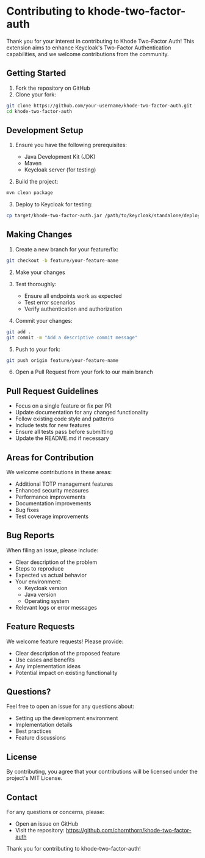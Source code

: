# Contributing to khode-two-factor-auth

Thank you for your interest in contributing to Khode Two-Factor Auth! This extension aims to enhance Keycloak's
Two-Factor Authentication capabilities, and we welcome contributions from the community.

## Getting Started

1. Fork the repository on GitHub
2. Clone your fork:

```bash
git clone https://github.com/your-username/khode-two-factor-auth.git
cd khode-two-factor-auth
```

## Development Setup

1. Ensure you have the following prerequisites:
    - Java Development Kit (JDK)
    - Maven
    - Keycloak server (for testing)

2. Build the project:

```bash
mvn clean package
```

3. Deploy to Keycloak for testing:

```bash
cp target/khode-two-factor-auth.jar /path/to/keycloak/standalone/deployments/
```

## Making Changes

1. Create a new branch for your feature/fix:

```bash
git checkout -b feature/your-feature-name
```

2. Make your changes
3. Test thoroughly:
    - Ensure all endpoints work as expected
    - Test error scenarios
    - Verify authentication and authorization

4. Commit your changes:

```bash
git add .
git commit -m "Add a descriptive commit message"
```

5. Push to your fork:

```bash
git push origin feature/your-feature-name
```

6. Open a Pull Request from your fork to our main branch

## Pull Request Guidelines

* Focus on a single feature or fix per PR
* Update documentation for any changed functionality
* Follow existing code style and patterns
* Include tests for new features
* Ensure all tests pass before submitting
* Update the README.md if necessary

## Areas for Contribution

We welcome contributions in these areas:

* Additional TOTP management features
* Enhanced security measures
* Performance improvements
* Documentation improvements
* Bug fixes
* Test coverage improvements

## Bug Reports

When filing an issue, please include:

* Clear description of the problem
* Steps to reproduce
* Expected vs actual behavior
* Your environment:
    - Keycloak version
    - Java version
    - Operating system
* Relevant logs or error messages

## Feature Requests

We welcome feature requests! Please provide:

* Clear description of the proposed feature
* Use cases and benefits
* Any implementation ideas
* Potential impact on existing functionality

## Questions?

Feel free to open an issue for any questions about:

* Setting up the development environment
* Implementation details
* Best practices
* Feature discussions

## License

By contributing, you agree that your contributions will be licensed under the project's MIT License.

## Contact

For any questions or concerns, please:

* Open an issue on GitHub
* Visit the repository: https://github.com/chornthorn/khode-two-factor-auth

Thank you for contributing to khode-two-factor-auth!